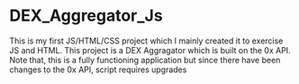 # DEX_Aggregator_Js

This is my first JS/HTML/CSS project which I mainly created it to exercise JS and HTML. This project is a DEX Aggragator which is built on the 0x API. Note that, this is a fully functioning application but since there have been changes to the 0x API, script requires upgrades
